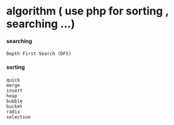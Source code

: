 algorithm ( use php for sorting , searching ...)
=========

#### searching

	Depth First Search (DFS)

#### sorting

	quick
	merge
	insert
	heap
	bubble
	bucket
	radix
	selection



